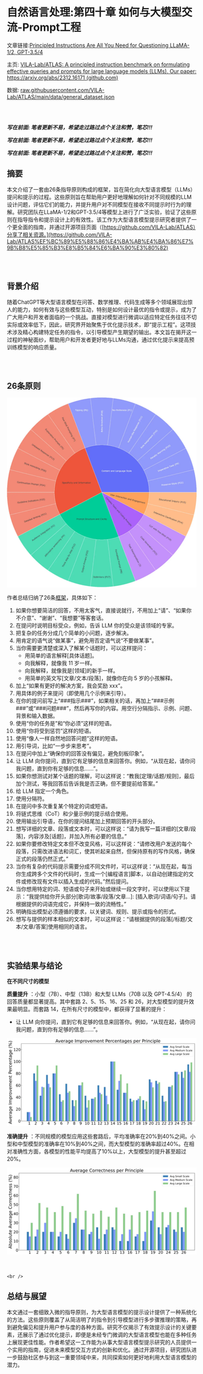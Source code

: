 # 自然语言处理:第四十章 如何与大模型交流-Prompt工程

文章链接:[Principled Instructions Are All You Need for  Questioning LLaMA-1/2, GPT-3.5/4](https://arxiv.org/pdf/2312.16171)

主页: [VILA-Lab/ATLAS: A principled instruction benchmark on formulating effective queries and prompts for large language models (LLMs). Our paper: https://arxiv.org/abs/2312.16171 (github.com)](https://github.com/VILA-Lab/ATLAs)

数据: [raw.githubusercontent.com/VILA-Lab/ATLAS/main/data/general_dataset.json](https://raw.githubusercontent.com/VILA-Lab/ATLAS/main/data/general_dataset.json)

<br />

<br />



***写在前面: 笔者更新不易，希望走过路过点个关注和赞，笔芯!!!***

***写在前面: 笔者更新不易，希望走过路过点个关注和赞，笔芯!!!***

***写在前面: 笔者更新不易，希望走过路过点个关注和赞，笔芯!!!***

## 摘要

本文介绍了一套由26条指导原则构成的框架，旨在简化向大型语言模型（LLMs）提问和提示的过程。这些原则旨在帮助用户更好地理解如何针对不同规模的LLM设计问题，评估它们的能力，并提升用户对不同模型在接收不同提示时行为的理解。研究团队在LLaMA-1/2和GPT-3.5/4等模型上进行了广泛实验，验证了这些原则在指导指令和提示设计上的有效性。该工作为大型语言模型提示研究者提供了一个更全面的指南，并通过开源项目页面（[https://github.com/VILA-Lab/ATLAS）分享了相关资源。](https://github.com/VILA-Lab/ATLAS%EF%BC%89%E5%88%86%E4%BA%AB%E4%BA%86%E7%9B%B8%E5%85%B3%E8%B5%84%E6%BA%90%E3%80%82)

<br />

<br />

## 背景介绍

随着ChatGPT等大型语言模型在问答、数学推理、代码生成等多个领域展现出惊人的能力，如何有效与这些模型互动，特别是如何设计最优的指令或提示，成为了广大用户和开发者面临的一个挑战。直接对模型进行微调以适应特定任务往往不切实际或效率低下，因此，研究界开始聚焦于优化提示技术，即“提示工程”。这项技术涉及精心构建特定任务的指令，以引导模型产生期望的输出。本文旨在揭开这一过程的神秘面纱，帮助用户和开发者更好地与LLMs沟通，通过优化提示来提高预训练模型的响应质量。

<br />

<br />

## 26条原则

![1718803630972](image/40_Prompt/1718803630972.png)

作者总结归纳了26条[框架](https://github.com/VILA-Lab/ATLAS/blob/main/data/README.md)，具体如下：

1. 如果你想要简洁的回答，不用太客气，直接说就行，不用加上“请”、“如果你不介意”、“谢谢”、“我想要”等客套话。
2. 在提问时说明目标受众，例如，告诉 LLM 你的受众是该领域的专家。
3. 把复杂的任务分成几个简单的小问题，逐步解决。
4. 用肯定的语气说“做某事”，避免用否定语气说“不要做某事”。
5. 当你需要更清楚或深入了解某个话题时，可以这样提问：
   * 用简单的语言解释[具体话题]。
   * 向我解释，就像我 11 岁一样。
   * 向我解释，就像我是[领域]的新手一样。
   * 用简单的英文写[文章/文本/段落]，就像你在向 5 岁的小孩解释。
6. 加上“如果有更好的解决方案，我会奖励 xxx”。
7. 用具体的例子来提问（即使用几个示例来引导）。
8. 在你的提问前写上“###指示###”，如果相关的话，再加上“###示例###”或“###问题###”，然后再写你的内容。用空行分隔指示、示例、问题、背景和输入数据。
9. 使用“你的任务是”和“你必须”这样的短语。
10. 使用“你将受到惩罚”这样的短语。
11. 使用“像人一样自然地回答问题”这样的短语。
12. 用引导词，比如“一步步来思考”。
13. 在提问中加上“确保你的回答没有偏见，避免刻板印象”。
14. 让 LLM 向你提问，直到它有足够的信息来回答你。例如，“从现在起，请你问我问题，直到你有足够的信息……”。
15. 如果你想测试对某个话题的理解，可以这样说：“教我[定理/话题/规则]，最后加个测试，等我回答后告诉我是否正确，但不要提前给答案。”
16. 给 LLM 指定一个角色。
17. 使用分隔符。
18. 在提问中多次重复某个特定的词或短语。
19. 将链式思维（CoT）和少量示例的提示结合使用。
20. 使用输出引导语，在你的提问结尾加上预期回答的开头部分。
21. 想写详细的文章、段落或文本时，可以这样说：“请为我写一篇详细的[文章/段落]，内容涉及[话题]，并加入所有必要的信息。”
22. 如果你要修改特定文本但不改变风格，可以这样说：“请修改用户发送的每个段落，只需改进语法和词汇，使其听起来自然，但保持原有的写作风格，确保正式的段落仍然正式。”
23. 当你有复杂的代码提示需要分成不同文件时，可以这样说：“从现在起，每当你生成跨多个文件的代码时，生成一个[编程语言]脚本，以自动创建指定的文件或修改现有文件以插入生成的代码。”然后提问。
24. 当你想用特定的词、短语或句子来开始或继续一段文字时，可以使用以下提示：“我提供给你开头部分[歌词/故事/段落/文章...]: [插入歌词/词语/句子]。请根据提供的词语完成它，并保持一致的流畅性。”
25. 明确指出模型必须遵循的要求，以关键词、规则、提示或指令的形式。
26. 想写与提供的样本相似的文本时，可以这样说：“请根据提供的段落[/标题/文本/文章/答案]使用相同的语言。

<br />

<br />

## 实验结果与结论

**在不同尺寸的模型**

 **质量提升** ：小型（7B）、中型（13B）和大型 LLMs（70B 以及 GPT-4.5/4） 的回答质量都显著提高。其中套路 2、5、15、16、25 和 26，对大型模型的提升效果最明显。而套路 14，在所有尺寸的模型中，都获得了显著的提升：

* 让 LLM 向你提问，直到它有足够的信息来回答你。例如，“从现在起，请你问我问题，直到你有足够的信息……”。

![1718803452805](image/40_Prompt/1718803452805.png)

**准确提升** ：不同规模的模型应用这些套路后，平均准确率在20%到40%之间。小型和中型模型的准确率在10%到40%之间，而大型模型的准确率超过40%。在相对准确性方面，各模型的性能平均提高了10%以上，大型模型的提升甚至超过20%。

![1718803467131](image/40_Prompt/1718803467131.png)

<br />

`<br />`

## 总结与展望

本文通过一套细致入微的指导原则，为大型语言模型的提示设计提供了一种系统化的方法。这些原则覆盖了从简洁明了的指令到引导模型进行多步骤推理的策略，再到避免偏见和提升用户参与度的各种方面。研究不仅揭示了有效提示设计的关键要素，还展示了通过优化提示，即便是未经专门微调的大型语言模型也能在多种任务上展现更佳性能。作者希望这一工作能为从事大型语言模型提示研究的人员提供一个实用的指南，促进未来模型交互方式的创新和优化。通过开源项目，研究团队进一步鼓励社区参与到这一重要领域中来，共同探索如何更好地利用大型语言模型的潜力。
